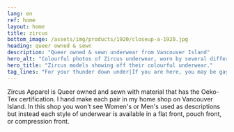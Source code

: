 ```yaml
---
lang: en
ref: home
layout: home
title: zircus
bottom_image: /assets/img/products/1920/closeup-a-1920.jpg
heading: queer owned & sewn
description: "Queer owned & sewn underwear from Vancouver Island"
hero_alt: "Colourful photos of Zircus underwear, worn by several different models of varying gender and presentation."
hero_title: "Zircus models showing off their colourful underwear."
tag_lines: "For your thunder down under|If you are here, you may be gay|Guard the crown jewels|For your national treasure|A luxury condo for your privates|Contain your thunder in style|A stylish shape for your bits|One person's junk is another's treasure"
---
```


Zircus Apparel is Queer owned and sewn with material that has the Oeko-Tex
certification. I hand make each pair in my home shop on Vancouver Island.
In this shop you won't see Women's or Men's used as descriptions but
instead each style of underwear is available in a flat front, pouch front,
or compression front.
